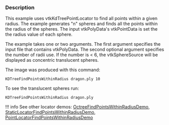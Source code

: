 ### Description

This example uses vtkKdTreePointLocator to find all points within a given radius. The example generates "n" spheres and finds all the points within the radius of the spheres. The input vtkPolyData's vtkPointData is set the the radius value of each sphere.

The example takes one or two arguments. The first argument specifies the input file that contains vtkPolyData. The second optional argument specifies the number of radii use. If the number is < 6, the vtkSphereSource will be displayed as concentric translucent spheres.

The image was produced with this command:
```
KDTreeFindPointsWithinRadius dragon.ply 10
```
To see the translucent spheres run:
```
KDTreeFindPointsWithinRadius dragon.ply
```

!!! info
    See other locator demos:
    [OctreeFindPointsWithinRadiusDemo](/Cxx/DataStructures/OctreeFindPointsWithinRadiusDemo),
    [StaticLocatorFindPointsWithinRadiusDemo](/Cxx/DataStructures/StaticLocatorFindPointsWithinRadiusDemo),
    [PointLocatorFindPointsWithinRadiusDemo](/Cxx/DataStructures/PointLocatorFindPointsWithinRadiusDemo)
